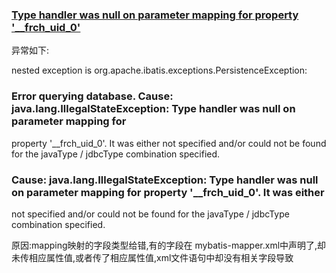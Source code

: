 ### [Type handler was null on parameter mapping for property '__frch_uid_0'](https://bbs.csdn.net/topics/392146710)

异常如下:

nested exception is org.apache.ibatis.exceptions.PersistenceException: 
### Error querying database.  Cause: java.lang.IllegalStateException: Type handler was null on parameter mapping for 
property '__frch_uid_0'.  It was either not specified and/or could not be found for the javaType / jdbcType combination specified.
### Cause: java.lang.IllegalStateException: Type handler was null on parameter mapping for property '__frch_uid_0'.  It was either 
not specified and/or could not be found for the javaType / jdbcType combination specified.

原因:mapping映射的字段类型给错,有的字段在 mybatis-mapper.xml中声明了,却未传相应属性值,或者传了相应属性值,xml文件语句中却没有相关字段导致
